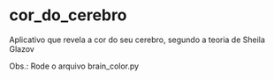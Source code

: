 # cor_do_cerebro
Aplicativo que revela a cor do seu cerebro, segundo a teoria de Sheila Glazov

Obs.: Rode o arquivo brain_color.py
